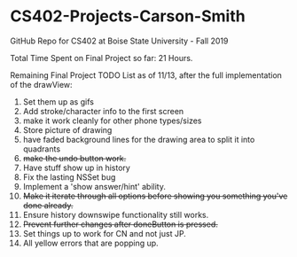 # CS402-Projects-Carson-Smith
GitHub Repo for CS402 at Boise State University - Fall 2019

Total Time Spent on Final Project so far:
21 Hours.

Remaining Final Project TODO List as of 11/13, after the full implementation of the drawView:

1. Set them up as gifs
2. Add stroke/character info to the first screen
3. make it work cleanly for other phone types/sizes
4. Store picture of drawing
5. have faded background lines for the drawing area to split it into quadrants
6. ~~make the undo button work.~~
7. Have stuff show up in history
8. Fix the lasting NSSet bug
9. Implement a 'show answer/hint' ability.
10. ~~Make it iterate through all options before showing you something you've done already.~~
11. Ensure history downswipe functionality still works.
12. ~~Prevent further changes after doneButton is pressed.~~
13. Set things up to work for CN and not just JP.
14. All yellow errors that are popping up.
